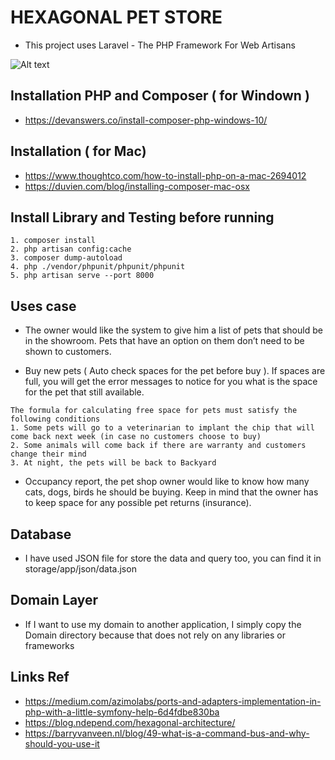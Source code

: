 # HEXAGONAL PET STORE

* This project uses Laravel - The PHP Framework For Web Artisans

![Alt text](https://i.ibb.co/y5yFrc9/Screen-Shot-2019-08-26-at-11-26-40-PM.png?raw=true "Title")


## Installation PHP and Composer ( for Windown ) 

* https://devanswers.co/install-composer-php-windows-10/

## Installation ( for Mac) 

* https://www.thoughtco.com/how-to-install-php-on-a-mac-2694012
* https://duvien.com/blog/installing-composer-mac-osx

## Install Library and Testing before running

```
1. composer install
2. php artisan config:cache
3. composer dump-autoload
4. php ./vendor/phpunit/phpunit/phpunit
5. php artisan serve --port 8000
```

## Uses case

* The owner would like the system to give him a list of pets that should be in the showroom. Pets that have an option on them don’t need to be shown to customers. 

* Buy new pets ( Auto check spaces for the pet before buy ). If spaces are full, you will get the error messages to notice for you what is the space for the pet that still available. 
```
The formula for calculating free space for pets must satisfy the following conditions
1. Some pets will go to a veterinarian to implant the chip that will come back next week (in case no customers choose to buy)
2. Some animals will come back if there are warranty and customers change their mind 
3. At night, the pets will be back to Backyard
```

* Occupancy report, the pet shop owner would like to know how many cats, dogs, birds he should be buying. Keep in mind that the owner has to keep space for any possible pet returns (insurance).

## Database
* I have used JSON file for store the data and query too, you can find it in storage/app/json/data.json

## Domain Layer
* If I want to use my domain to another application, I simply copy the Domain directory because that does not rely on any libraries or frameworks

## Links Ref

* https://medium.com/azimolabs/ports-and-adapters-implementation-in-php-with-a-little-symfony-help-6d4fdbe830ba
* https://blog.ndepend.com/hexagonal-architecture/
* https://barryvanveen.nl/blog/49-what-is-a-command-bus-and-why-should-you-use-it
